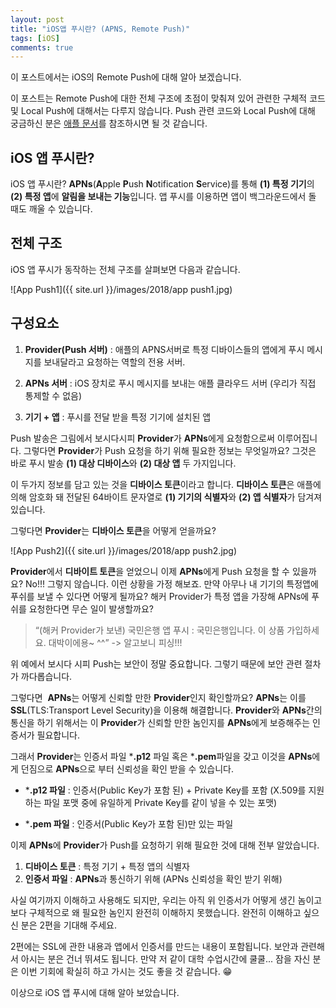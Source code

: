 ```yaml
---
layout: post
title: "iOS앱 푸시란? (APNS, Remote Push)"
tags: [iOS]
comments: true
---
```


이 포스트에서는 iOS의 Remote Push에 대해 알아 보겠습니다.

이 포스트는 Remote Push에 대한 전체 구조에 초점이 맞춰져 있어 관련한 구체적 코드 및 Local Push에 대해서는 다루지 않습니다. Push 관련 코드와 Local Push에 대해 궁금하신 분은 [애플 문서](https://developer.apple.com/library/content/documentation/NetworkingInternet/Conceptual/RemoteNotificationsPG/index.html#//apple_ref/doc/uid/TP40008194-CH3-SW1)를 참조하시면 될 것 같습니다.

## iOS 앱 푸시란?
iOS 앱 푸시란? **APNs**(**A**pple **P**ush **N**otification **S**ervice)를 통해 **(1) 특정 기기**의 **(2) 특정 앱**에 **알림을 보내는 기능**입니다. 앱 푸시를 이용하면 앱이 백그라운드에서 돌 때도 깨울 수 있습니다.

## 전체 구조
iOS 앱 푸시가 동작하는 전체 구조를 살펴보면 다음과 같습니다.

![App Push1]({{ site.url }}/images/2018/app push1.jpg)

## 구성요소
1. **Provider(Push 서버)** : 애플의 APNS서버로 특정 디바이스들의 앱에게 푸시 메시지를 보내달라고 요청하는 역할의 전용 서버.

2. **APNs 서버** :  iOS 장치로 푸시 메시지를 보내는 애플 클라우드 서버 (우리가 직접 통제할 수 없음)

3. **기기 + 앱** : 푸시를 전달 받을 특정 기기에 설치된 앱

Push 발송은 그림에서 보시다시피 **Provider**가 **APNs**에게 요청함으로써 이루어집니다. 그렇다면 **Provider**가 Push 요청을 하기 위해 필요한 정보는 무엇일까요?
그것은 바로 푸시 발송 **(1) 대상 디바이스**와 **(2) 대상 앱** 두 가지입니다.

이 두가지 정보를 담고 있는 것을 **디바이스 토큰**이라고 합니다. **디바이스 토큰**은 애플에 의해 암호화 돼 전달된 64바이트 문자열로 **(1) 기기의 식별자**와 **(2) 앱 식별자**가 담겨져 있습니다.

그렇다면 **Provider**는 **디바이스 토큰**을 어떻게 얻을까요?

![App Push2]({{ site.url }}/images/2018/app push2.jpg)

**Provider**에서 **디바이트 토큰**을 얻었으니 이제 **APNs**에게  Push 요청을 할 수 있을까요? No!!! 그렇지 않습니다.
이런 상황을 가정 해보죠. 만약 아무나 내 기기의 특정앱에 푸쉬를 보낼 수 있다면 어떻게 될까요? 해커 Provider가 특정 앱을 가장해 APNs에 푸쉬를 요청한다면 무슨 일이 발생할까요?

> “(해커 Provider가 보낸) 국민은행 앱 푸시 : 국민은행입니다. 이 상품 가입하세요. 대박이에용~ ^^”
> -> 알고보니 피싱!!!

위 예에서 보시다 시피 Push는 보안이 정말 중요합니다. 그렇기 때문에 보안 관련 절차가 까다롭습니다.

그렇다면  **APNs**는 어떻게 신뢰할 만한 **Provider**인지 확인할까요?
**APNs**는 이를 **SSL**(TLS:Transport Level Security)을 이용해 해결합니다.
**Provider**와 **APNs**간의 통신을 하기 위해서는 이 **Provider**가 신뢰할 만한 놈인지를 **APNs**에게 보증해주는 인증서가 필요합니다.

그래서 **Provider**는 인증서 파일  ***.p12** 파일 혹은 ***.pem**파일을 갖고 이것을 **APNs**에게 던짐으로 **APNs**으로 부터 신뢰성을 확인 받을 수 있습니다.

- ***.p12 파일** : 인증서(Public Key가 포함 된) + Private Key를 포함 (X.509를 지원하는 파일 포맷 중에 유일하게 Private Key를 같이 넣을 수 있는 포맷)

- ***.pem 파일** : 인증서(Public Key가 포함 된)만 있는 파일

이제 **APNs**에 **Provider**가 Push를 요청하기 위해 필요한 것에 대해 전부 알았습니다.

1. **디바이스 토큰** : 특정 기기 + 특정 앱의 식별자
2. **인증서 파일** : **APNs**과 통신하기 위해 (APNs 신뢰성을 확인 받기 위해)

사실 여기까지 이해하고 사용해도 되지만, 우리는 아직 위 인증서가 어떻게 생긴 놈이고 보다 구체적으로 왜 필요한 놈인지 완전히 이해하지 못했습니다. 완전히 이해하고 싶으신 분은 2편을 기대해 주세요.

2편에는 SSL에 관한 내용과 앱에서 인증서를 만드는 내용이 포함됩니다. 보안과 관련해서 아시는 분은 건너 뛰셔도 됩니다. 만약 저 같이 대학 수업시간에 쿨쿨... 잠을 자신 분은 이번 기회에 확실히 하고 가시는 것도 좋을 것 같습니다. 😁

이상으로 iOS 앱 푸시에 대해 알아 보았습니다.
